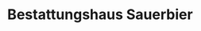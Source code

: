 ---
title: "Bestattungshaus Sauerbier"
url: /bueren/bestattungshaus-sauerbier/
shop: Bestattungen
---